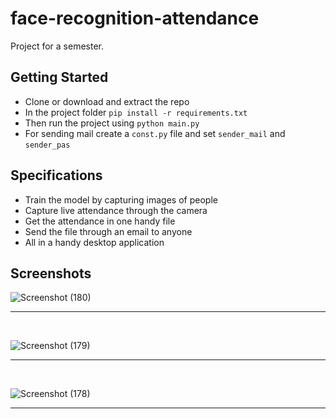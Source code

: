 # face-recognition-attendance

Project for a semester.


## Getting Started

+ Clone or download and extract the repo
+ In the project folder `pip install -r requirements.txt`
+ Then run the project using `python main.py`
+ For sending mail create a `const.py` file and set `sender_mail` and `sender_pas`


## Specifications

+ Train the model by capturing images of people
+ Capture live attendance through the camera
+ Get the attendance in one handy file
+ Send the file through an email to anyone
+ All in a handy desktop application


## Screenshots

![Screenshot (180)](https://user-images.githubusercontent.com/51753810/108854076-74bb0c80-760d-11eb-974d-a56ef1c93660.png)

 <hr><br>

![Screenshot (179)](https://user-images.githubusercontent.com/51753810/108854089-77b5fd00-760d-11eb-89ed-93a1b325e43a.png)

 <hr><br>

![Screenshot (178)](https://user-images.githubusercontent.com/51753810/108854085-7684d000-760d-11eb-8f38-892fdb5fa52d.png)

 <hr><br>

